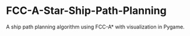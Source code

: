 # FCC-A-Star-Ship-Path-Planning
A ship path planning algorithm using FCC-A* with visualization in Pygame.
